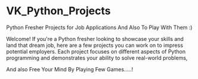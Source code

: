 # VK_Python_Projects


Python Fresher Projects for Job Applications And Also To Play With Them :)

Welcome! If you're a Python fresher looking to showcase your skills and land that dream job, here are a few projects you can work on to impress potential employers. Each project focuses on different aspects of Python programming and demonstrates your ability to solve real-world problems, 


And also Free Your Mind By Playing Few Games.....!
